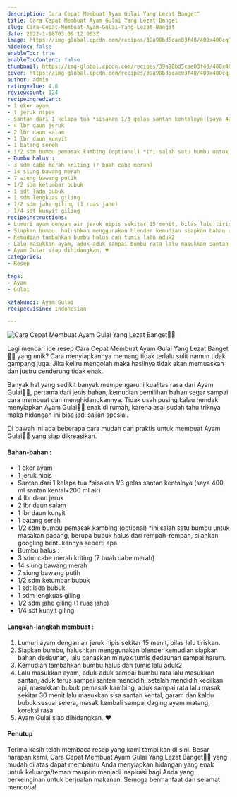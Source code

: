 ```yaml
---
description: Cara Cepat Membuat Ayam Gulai Yang Lezat Banget"
title: Cara Cepat Membuat Ayam Gulai Yang Lezat Banget
slug: Cara-Cepat-Membuat-Ayam-Gulai-Yang-Lezat-Banget
date: 2022-1-18T03:09:12.063Z
image: https://img-global.cpcdn.com/recipes/39a98bd5cae03f40/400x400cq70/photo.jpg
hideToc: false
enableToc: true
enableTocContent: false
thumbnail: https://img-global.cpcdn.com/recipes/39a98bd5cae03f40/400x400cq70/photo.jpg
cover: https://img-global.cpcdn.com/recipes/39a98bd5cae03f40/400x400cq70/photo.jpg
author: admin
ratingvalue: 4.8
reviewcount: 124
recipeingredient:
- 1 ekor ayam
- 1 jeruk nipis
- Santan dari 1 kelapa tua *sisakan 1/3 gelas santan kentalnya (saya 400 ml santan kental+200 ml air)
- 4 lbr daun jeruk
- 2 lbr daun salam
- 1 lbr daun kunyit
- 1 batang sereh
- 1/2 sdm bumbu pemasak kambing (optional) *ini salah satu bumbu untuk masakan padang, berupa bubuk halus dari rempah-rempah, silahkan googling bentukannya seperti apa
- Bumbu halus :
- 3 sdm cabe merah kriting (7 buah cabe merah)
- 14 siung bawang merah
- 7 siung bawang putih
- 1/2 sdm ketumbar bubuk
- 1 sdt lada bubuk
- 1 sdm lengkuas giling
- 1/2 sdm jahe giling (1 ruas jahe)
- 1/4 sdt kunyit giling
recipeinstructions:
- Lumuri ayam dengan air jeruk nipis sekitar 15 menit, bilas lalu tiriskan.
- Siapkan bumbu, halushkan menggunakan blender kemudian siapkan bahan dedaunan, lalu panaskan minyak tumis dedaunan sampai harum.
- Kemudian tambahkan bumbu halus dan tumis lalu aduk2
- Lalu masukkan ayam, aduk-aduk sampai bumbu rata lalu masukkan santan, aduk terus sampai santan mendidih, setelah mendidih kecilkan api, masukkan bubuk pemasak kambing, aduk sampai rata lalu masak sekitar 30 menit lalu masukkan sisa santan kental, garam dan kaldu bubuk sesuai selera, masak kembali sampai daging ayam matang, koreksi rasa. ⁣⁣
- Ayam Gulai siap dihidangkan. ♥️
categories:
- Resep

tags:
- Ayam
- Gulai

katakunci: Ayam Gulai
recipecuisine: Indonesian

---
```


![Cara Cepat Membuat Ayam Gulai Yang Lezat Banget👩‍🍳](https://img-global.cpcdn.com/recipes/39a98bd5cae03f40/400x400cq70/photo.jpg)

Lagi mencari ide resep Cara Cepat Membuat Ayam Gulai Yang Lezat Banget👩‍🍳 yang unik? Cara menyiapkannya memang tidak terlalu sulit namun tidak gampang juga. Jika keliru mengolah maka hasilnya tidak akan memuaskan dan justru cenderung tidak enak.

Banyak hal yang sedikit banyak mempengaruhi kualitas rasa dari Ayam Gulai👩‍🍳, pertama dari jenis bahan, kemudian pemilihan bahan segar sampai cara membuat dan menghidangkannya. Tidak usah pusing kalau hendak menyiapkan Ayam Gulai👩‍🍳 enak di rumah, karena asal sudah tahu triknya maka hidangan ini bisa jadi sajian spesial.

Di bawah ini ada beberapa cara mudah dan praktis untuk membuat Ayam Gulai👩‍🍳 yang siap dikreasikan.

<!--inarticleads1-->

#### Bahan-bahan :

- 1 ekor ayam
- 1 jeruk nipis
- Santan dari 1 kelapa tua *sisakan 1/3 gelas santan kentalnya (saya 400 ml santan kental+200 ml air)
- 4 lbr daun jeruk
- 2 lbr daun salam
- 1 lbr daun kunyit
- 1 batang sereh
- 1/2 sdm bumbu pemasak kambing (optional) *ini salah satu bumbu untuk masakan padang, berupa bubuk halus dari rempah-rempah, silahkan googling bentukannya seperti apa
- Bumbu halus :
- 3 sdm cabe merah kriting (7 buah cabe merah)
- 14 siung bawang merah
- 7 siung bawang putih
- 1/2 sdm ketumbar bubuk
- 1 sdt lada bubuk
- 1 sdm lengkuas giling
- 1/2 sdm jahe giling (1 ruas jahe)
- 1/4 sdt kunyit giling

<!--inarticleads2-->

#### Langkah-langkah membuat :

1. Lumuri ayam dengan air jeruk nipis sekitar 15 menit, bilas lalu tiriskan.
1. Siapkan bumbu, halushkan menggunakan blender kemudian siapkan bahan dedaunan, lalu panaskan minyak tumis dedaunan sampai harum.
1. Kemudian tambahkan bumbu halus dan tumis lalu aduk2
1. Lalu masukkan ayam, aduk-aduk sampai bumbu rata lalu masukkan santan, aduk terus sampai santan mendidih, setelah mendidih kecilkan api, masukkan bubuk pemasak kambing, aduk sampai rata lalu masak sekitar 30 menit lalu masukkan sisa santan kental, garam dan kaldu bubuk sesuai selera, masak kembali sampai daging ayam matang, koreksi rasa. ⁣⁣
1. Ayam Gulai siap dihidangkan. ♥️

#### Penutup

Terima kasih telah membaca resep yang kami tampilkan di sini. Besar harapan kami, Cara Cepat Membuat Ayam Gulai Yang Lezat Banget👩‍🍳 yang mudah di atas dapat membantu Anda menyiapkan hidangan yang enak untuk keluarga/teman maupun menjadi inspirasi bagi Anda yang berkeinginan untuk berjualan makanan. Semoga bermanfaat dan selamat mencoba!
